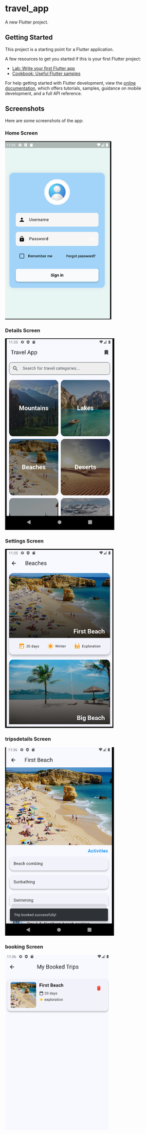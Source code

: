 # travel_app

A new Flutter project.

## Getting Started

This project is a starting point for a Flutter application.

A few resources to get you started if this is your first Flutter project:

- [Lab: Write your first Flutter app](https://docs.flutter.dev/get-started/codelab)
- [Cookbook: Useful Flutter samples](https://docs.flutter.dev/cookbook)

For help getting started with Flutter development, view the
[online documentation](https://docs.flutter.dev/), which offers tutorials,
samples, guidance on mobile development, and a full API reference.
## Screenshots

Here are some screenshots of the app:

### Home Screen
![login Screen](assets/screenshots/screenshot1.png)

### Details Screen
![category Screen](assets/screenshots/screenshot2.png)

### Settings Screen
![trips Screen](assets/screenshots/screenshot3.png)

### tripsdetails Screen
![tripsdetails Screen](assets/screenshots/screenshot4.png)

### booking Screen
![booking Screen](assets/screenshots/screenshot5.png)
